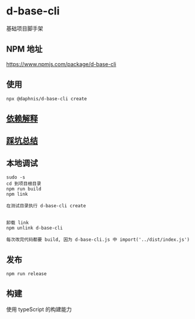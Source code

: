 # d-base-cli
基础项目脚手架

## NPM 地址
https://www.npmjs.com/package/d-base-cli

## 使用
```
npx @daphnis/d-base-cli create
```

## [依赖解释](./Docs/DEPENDENCIES.md)


## [踩坑总结](./Docs/ERRORSUMMARY.md)

## 本地调试
```
sudo -s
cd 到项目根目录
npm run build
npm link

在测试目录执行 d-base-cli create


卸载 link
npm unlink d-base-cli

每次改完代码都要 build, 因为 d-base-cli.js 中 import('../dist/index.js')
```

## 发布
```
npm run release
```

## 构建
使用 typeScript 的构建能力

